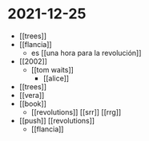 # 2021-12-25

- [[trees]]
- [[flancia]]
  - es [[una hora para la revolución]]
- [[2002]]
  - [[tom waits]]
    - [[alice]]
- [[trees]]
- [[vera]]
- [[book]]
  - [[revolutions]] [[srr]] [[rrg]]
- [[push]] [[revolutions]]
  - [[flancia]]